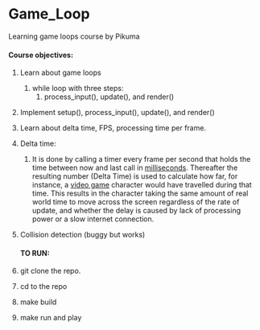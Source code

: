 # Game_Loop

Learning game loops course by Pikuma

#### Course objectives:

1. Learn about game loops

   1. while loop with three steps:
      1. process_input(), update(), and render()
2. Implement setup(), process_input(), update(), and render()
3. Learn about delta time, FPS, processing time per frame.
4. Delta time:

   1. It is done by calling a timer every frame per second that holds the time between now and last call in [milliseconds](https://en.wikipedia.org/wiki/Milliseconds "Milliseconds"). Thereafter the resulting number (Delta Time) is used to calculate how far, for instance, a [video game](https://en.wikipedia.org/wiki/Video_game "Video game") character would have travelled during that time. This results in the character taking the same amount of real world time to move across the screen regardless of the rate of update, and whether the delay is caused by lack of processing power or a slow internet connection.
5. Collision detection (buggy but works)

   #### TO RUN:
6. git clone the repo.
7. cd to the repo
8. make build
9. make run and play
